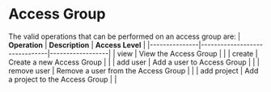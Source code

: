 # Access Group

The valid operations that can be performed on an access group are:
| **Operation** | **Description** | **Access Level** |
|---------------|-------------------------------|------------------|
| view | View the Access Group | <Any /> |
| create | Create a new Access Group | <Create /> |
| add user | Add a user to Access Group | <Creator/> |
| remove user | Remove a user from the Access Group |<Creator/> |
| add project | Add a project to the Access Group | <Creator hint="The creator needs to have at least the access rights he grants the access group on the project"/> |
